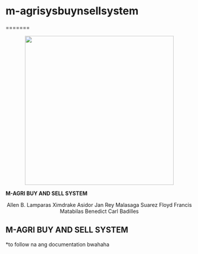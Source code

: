 
# m-agrisysbuynsellsystem
=======
<p align="center"><img src="https://scontent.fmnl6-1.fna.fbcdn.net/v/t1.0-9/27332038_1611561705576297_6590667790777360517_n.jpg?oh=406023b6af361944ec4ff16839f61273&oe=5B10B26E" height="400" width="400"></p>
<strong>M-AGRI BUY AND SELL SYSTEM</strong>
<p align="center">
Allen B. Lamparas Ximdrake Asidor Jan Rey Malasaga Suarez Floyd Francis Matabilas Benedict Carl Badilles

</p>

## M-AGRI BUY AND SELL SYSTEM

*to follow na ang documentation bwahaha
